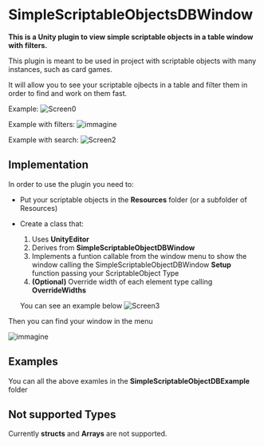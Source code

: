 # SimpleScriptableObjectsDBWindow
**This is a Unity plugin to view simple scriptable objects in a table window with filters.**

This plugin is meant to be used in project with scriptable objects with many instances, such as card games.

It will allow you to see your scriptable ojbects in a table and filter them in order to find and work on them fast.

Example:
![Screen0](https://user-images.githubusercontent.com/28757409/195982882-64fa7f8b-01e0-4ca4-a783-f3b736b1874f.png)

Example with filters:
![immagine](https://user-images.githubusercontent.com/28757409/195983994-4eefe852-fb79-49ee-a09d-0ea4142030b4.png)

Example with search:
![Screen2](https://user-images.githubusercontent.com/28757409/195983087-e94bda32-c0da-429e-8c2b-8c41d8c8bcf3.png)

## Implementation
In order to use the plugin you need to:
* Put your scriptable objects in the **Resources** folder (or a subfolder of Resources)
* Create a class that:
    1. Uses **UnityEditor**
    2. Derives from **SimpleScriptableObjectDBWindow**
    3. Implements a funtion callable from the window menu to show the window calling the SimpleScriptableObjectDBWindow **Setup** function passing your ScriptableObject Type
    4. **(Optional)** Override width of each element type calling **OverrideWidths**
    
    You can see an example below
    ![Screen3](https://user-images.githubusercontent.com/28757409/195983572-ccf02adf-bb7d-4833-89a7-ced90cf79f29.png)
    
Then you can find your window in the menu

![immagine](https://user-images.githubusercontent.com/28757409/195983775-f67733cc-4e4f-473a-bacc-e5cce184f963.png)


## Examples
You can all the above examles in the **SimpleScriptableObjectDBExample** folder

## Not supported Types
Currently **structs** and **Arrays** are not supported.

